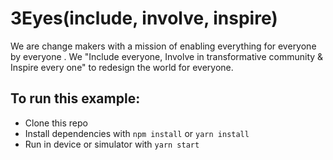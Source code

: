 # 3Eyes(include, involve, inspire)
  
We are change makers with a mission of enabling everything for everyone by everyone . We "Include everyone, Involve in transformative community & Inspire every one" to redesign the world for everyone.

## To run this example:
 
* Clone this repo
* Install dependencies with `npm install` or `yarn install`
* Run in device or simulator with `yarn start`
